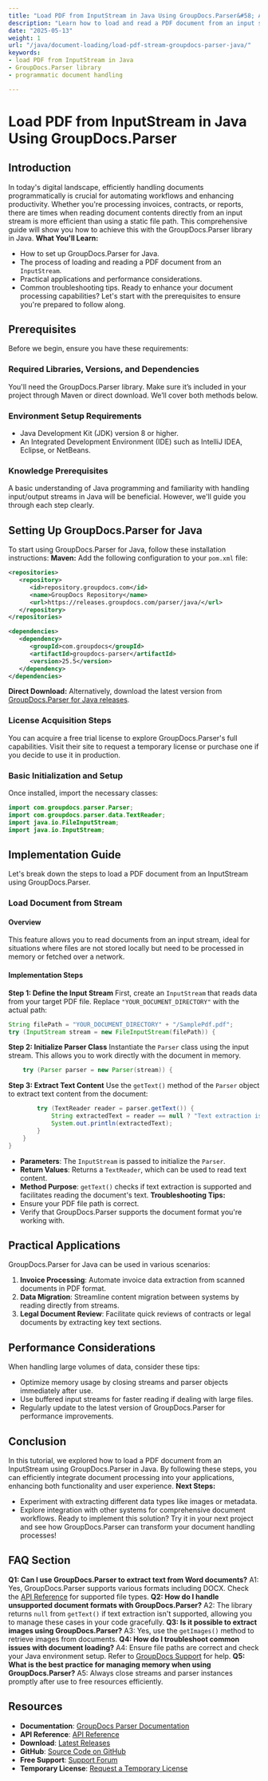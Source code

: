 ```yaml
---
title: "Load PDF from InputStream in Java Using GroupDocs.Parser&#58; A Comprehensive Guide"
description: "Learn how to load and read a PDF document from an input stream using GroupDocs.Parser for Java. Streamline your document processing tasks with our detailed guide."
date: "2025-05-13"
weight: 1
url: "/java/document-loading/load-pdf-stream-groupdocs-parser-java/"
keywords:
- load PDF from InputStream in Java
- GroupDocs.Parser library
- programmatic document handling

---
```



# Load PDF from InputStream in Java Using GroupDocs.Parser
## Introduction
In today's digital landscape, efficiently handling documents programmatically is crucial for automating workflows and enhancing productivity. Whether you're processing invoices, contracts, or reports, there are times when reading document contents directly from an input stream is more efficient than using a static file path. This comprehensive guide will show you how to achieve this with the GroupDocs.Parser library in Java.
**What You'll Learn:**
- How to set up GroupDocs.Parser for Java.
- The process of loading and reading a PDF document from an `InputStream`.
- Practical applications and performance considerations.
- Common troubleshooting tips.
Ready to enhance your document processing capabilities? Let's start with the prerequisites to ensure you're prepared to follow along.
## Prerequisites
Before we begin, ensure you have these requirements:
### Required Libraries, Versions, and Dependencies
You'll need the GroupDocs.Parser library. Make sure it’s included in your project through Maven or direct download. We’ll cover both methods below.
### Environment Setup Requirements
- Java Development Kit (JDK) version 8 or higher.
- An Integrated Development Environment (IDE) such as IntelliJ IDEA, Eclipse, or NetBeans.
### Knowledge Prerequisites
A basic understanding of Java programming and familiarity with handling input/output streams in Java will be beneficial. However, we'll guide you through each step clearly.
## Setting Up GroupDocs.Parser for Java
To start using GroupDocs.Parser for Java, follow these installation instructions:
**Maven:**
Add the following configuration to your `pom.xml` file:
```xml
<repositories>
   <repository>
      <id>repository.groupdocs.com</id>
      <name>GroupDocs Repository</name>
      <url>https://releases.groupdocs.com/parser/java/</url>
   </repository>
</repositories>

<dependencies>
   <dependency>
      <groupId>com.groupdocs</groupId>
      <artifactId>groupdocs-parser</artifactId>
      <version>25.5</version>
   </dependency>
</dependencies>
```
**Direct Download:**
Alternatively, download the latest version from [GroupDocs.Parser for Java releases](https://releases.groupdocs.com/parser/java/).
### License Acquisition Steps
You can acquire a free trial license to explore GroupDocs.Parser's full capabilities. Visit their site to request a temporary license or purchase one if you decide to use it in production.
### Basic Initialization and Setup
Once installed, import the necessary classes:
```java
import com.groupdocs.parser.Parser;
import com.groupdocs.parser.data.TextReader;
import java.io.FileInputStream;
import java.io.InputStream;
```
## Implementation Guide
Let's break down the steps to load a PDF document from an InputStream using GroupDocs.Parser.
### Load Document from Stream
#### Overview
This feature allows you to read documents from an input stream, ideal for situations where files are not stored locally but need to be processed in memory or fetched over a network.
#### Implementation Steps
**Step 1: Define the Input Stream**
First, create an `InputStream` that reads data from your target PDF file. Replace `"YOUR_DOCUMENT_DIRECTORY"` with the actual path:
```java
String filePath = "YOUR_DOCUMENT_DIRECTORY" + "/SamplePdf.pdf";
try (InputStream stream = new FileInputStream(filePath)) {
```
**Step 2: Initialize Parser Class**
Instantiate the `Parser` class using the input stream. This allows you to work directly with the document in memory.
```java
    try (Parser parser = new Parser(stream)) {
```
**Step 3: Extract Text Content**
Use the `getText()` method of the `Parser` object to extract text content from the document:
```java
        try (TextReader reader = parser.getText()) {
            String extractedText = reader == null ? "Text extraction isn't supported" : reader.readToEnd();
            System.out.println(extractedText);
        }
    }
}
```
- **Parameters**: The `InputStream` is passed to initialize the `Parser`.
- **Return Values**: Returns a `TextReader`, which can be used to read text content.
- **Method Purpose**: `getText()` checks if text extraction is supported and facilitates reading the document's text.
**Troubleshooting Tips:**
- Ensure your PDF file path is correct.
- Verify that GroupDocs.Parser supports the document format you're working with.
## Practical Applications
GroupDocs.Parser for Java can be used in various scenarios:
1. **Invoice Processing**: Automate invoice data extraction from scanned documents in PDF format.
2. **Data Migration**: Streamline content migration between systems by reading directly from streams.
3. **Legal Document Review**: Facilitate quick reviews of contracts or legal documents by extracting key text sections.
## Performance Considerations
When handling large volumes of data, consider these tips:
- Optimize memory usage by closing streams and parser objects immediately after use.
- Use buffered input streams for faster reading if dealing with large files.
- Regularly update to the latest version of GroupDocs.Parser for performance improvements.
## Conclusion
In this tutorial, we explored how to load a PDF document from an InputStream using GroupDocs.Parser in Java. By following these steps, you can efficiently integrate document processing into your applications, enhancing both functionality and user experience.
**Next Steps:**
- Experiment with extracting different data types like images or metadata.
- Explore integration with other systems for comprehensive document workflows.
Ready to implement this solution? Try it in your next project and see how GroupDocs.Parser can transform your document handling processes!
## FAQ Section
**Q1: Can I use GroupDocs.Parser to extract text from Word documents?**
A1: Yes, GroupDocs.Parser supports various formats including DOCX. Check the [API Reference](https://reference.groupdocs.com/parser/java) for supported file types.
**Q2: How do I handle unsupported document formats with GroupDocs.Parser?**
A2: The library returns `null` from `getText()` if text extraction isn't supported, allowing you to manage these cases in your code gracefully.
**Q3: Is it possible to extract images using GroupDocs.Parser?**
A3: Yes, use the `getImages()` method to retrieve images from documents.
**Q4: How do I troubleshoot common issues with document loading?**
A4: Ensure file paths are correct and check your Java environment setup. Refer to [GroupDocs Support](https://forum.groupdocs.com/c/parser) for help.
**Q5: What is the best practice for managing memory when using GroupDocs.Parser?**
A5: Always close streams and parser instances promptly after use to free resources efficiently.
## Resources
- **Documentation**: [GroupDocs Parser Documentation](https://docs.groupdocs.com/parser/java/)
- **API Reference**: [API Reference](https://reference.groupdocs.com/parser/java)
- **Download**: [Latest Releases](https://releases.groupdocs.com/parser/java/)
- **GitHub**: [Source Code on GitHub](https://github.com/groupdocs-parser/GroupDocs.Parser-for-Java)
- **Free Support**: [Support Forum](https://forum.groupdocs.com/c/parser)
- **Temporary License**: [Request a Temporary License](https://purchase.groupdocs.com/temporary-license/)
